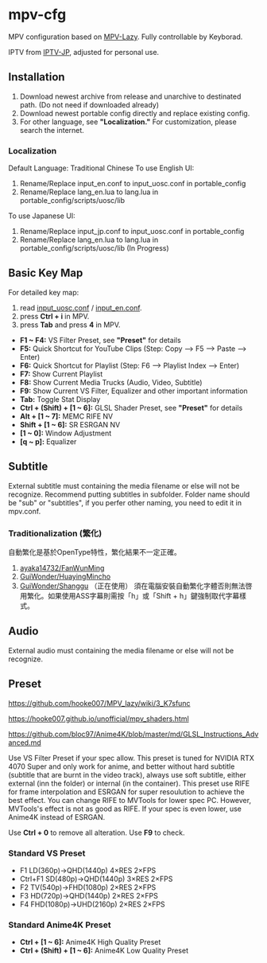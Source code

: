 # mpv-cfg
MPV configuration based on [MPV-Lazy](https://github.com/hooke007/MPV_lazy). Fully controllable by Keyborad.

IPTV from [IPTV-JP](https://github.com/luongz/iptv-jp/blob/main/jp.m3u), adjusted for personal use.

## Installation 
1. Download newest archive from release and unarchive to destinated path. (Do not need if downloaded already)
2. Download newest portable config directly and replace existing config.
3. For other language, see **"Localization."** For customization, please search the internet.

### Localization
Default Language: Traditional Chinese
To use English UI:
1. Rename/Replace input_en.conf to input_uosc.conf in portable_config
2. Rename/Replace lang_en.lua to lang.lua in portable_config/scripts/uosc/lib

To use Japanese UI:
1. Rename/Replace input_jp.conf to input_uosc.conf in portable_config
2. Rename/Replace lang_en.lua to lang.lua in portable_config/scripts/uosc/lib (In Progress)

## Basic Key Map
For detailed key map:
1. read [input_uosc.conf](https://github.com/HoengSaan/mpv-cfg/blob/main/portable_config/input_uosc.conf) / [input_en.conf](https://github.com/HoengSaan/mpv-cfg/blob/main/portable_config/input_en.conf).
2. press **Ctrl + i** in MPV.
3. press **Tab** and press **4** in MPV.

- **F1 ~ F4:** VS Filter Preset, see **"Preset"** for details
- **F5:** Quick Shortcut for YouTube Clips (Step: Copy --> F5 --> Paste --> Enter)
- **F6:** Quick Shortcut for Playlist (Step: F6 --> Playlist Index --> Enter)
- **F7:** Show Current Playlist
- **F8:** Show Current Media Trucks (Audio, Video, Subtitle)
- **F9:** Show Current VS Filter, Equalizer and other important information
- **Tab:** Toggle Stat Display
- **Ctrl + (Shift) + [1 ~ 6]:** GLSL Shader Preset, see **"Preset"** for details
- **Alt + [1 ~ 7]:** MEMC RIFE NV
- **Shift + [1 ~ 6]:** SR ESRGAN NV
- **[1 ~ 0]:** Window Adjustment
- **[q ~ p]:** Equalizer

## Subtitle
External subtitle must containing the media filename or else will not be recognize.
Recommend putting subtitles in subfolder. Folder name should be "sub" or "subtitles", if you perfer other naming, you need to edit it in mpv.conf.

### Traditionalization (繁化)
自動繁化是基於OpenType特性，繁化結果不一定正確。
1. [ayaka14732/FanWunMing](https://github.com/ayaka14732/FanWunMing)
2. [GuiWonder/HuayingMincho](https://github.com/GuiWonder/HuayingMincho)
3. [GuiWonder/Shanggu](https://github.com/GuiWonder/Shanggu) （正在使用）
須在電腦安裝自動繁化字體否則無法啓用繁化。如果使用ASS字幕則需按「h」或「Shift + h」鍵強制取代字幕樣式。

## Audio
External audio must containing the media filename or else will not be recognize.

## Preset
https://github.com/hooke007/MPV_lazy/wiki/3_K7sfunc

https://hooke007.github.io/unofficial/mpv_shaders.html

https://github.com/bloc97/Anime4K/blob/master/md/GLSL_Instructions_Advanced.md

Use VS Filter Preset if your spec allow.
This preset is tuned for NVIDIA RTX 4070 Super and only work for anime, and better without hard subtitle (subtitle that are burnt in the video track), always use soft subtitle, either external (inn the folder) or internal (in the container).
This preset use RIFE for frame interpolation and ESRGAN for super resoulution to achieve the best effect.
You can change RIFE to MVTools for lower spec PC. However, MVTools's effect is not as good as RIFE.
If your spec is even lower, use Anime4K instead of ESRGAN.

Use **Ctrl + 0** to remove all alteration.
Use **F9** to check.

### Standard VS Preset
- F1 LD(360p)→QHD(1440p) 4×RES 2×FPS
- Ctrl+F1 SD(480p)→QHD(1440p) 3×RES 2×FPS
- F2 TV(540p)→FHD(1080p) 2×RES 2×FPS
- F3 HD(720p)→QHD(1440p) 2×RES 2×FPS
- F4 FHD(1080p)→UHD(2160p) 2×RES 2×FPS

### Standard Anime4K Preset
- **Ctrl + [1 ~ 6]:** Anime4K High Quality Preset
- **Ctrl + (Shift) + [1 ~ 6]:** Anime4K Low Quality Preset
